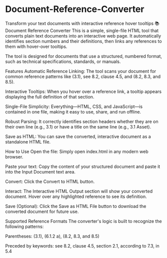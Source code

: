 # Document-Reference-Converter
Transform your text documents with interactive reference hover tooltips
📚 Document Reference Converter
This is a simple, single-file HTML tool that converts plain text documents into an interactive web page. It automatically identifies section numbers and their definitions, then links any references to them with hover-over tooltips.

The tool is designed for documents that use a structured, numbered format, such as technical specifications, standards, or manuals.

Features
Automatic Reference Linking: The tool scans your document for common reference patterns like (3.1), see 8.2, clause 4.5, and (8.2, 8.3, and 8.5).

Interactive Tooltips: When you hover over a reference link, a tooltip appears displaying the full definition of that section.

Single-File Simplicity: Everything—HTML, CSS, and JavaScript—is contained in one file, making it easy to use, share, and run offline.

Robust Parsing: It correctly identifies section headers whether they are on their own line (e.g., 3.1) or have a title on the same line (e.g., 3.1 Asset).

Save as HTML: You can save the converted, interactive document as a standalone HTML file.

How to Use
Open the file: Simply open index.html in any modern web browser.

Paste your text: Copy the content of your structured document and paste it into the Input Document text area.

Convert: Click the Convert to HTML button.

Interact: The Interactive HTML Output section will show your converted document. Hover over any highlighted reference to see its definition.

Save (Optional): Click the Save as HTML File button to download the converted document for future use.

Supported Reference Formats
The converter's logic is built to recognize the following patterns:

Parentheses: (3.1), (6.1.2 a), (8.2, 8.3, and 8.5)

Preceded by keywords: see 8.2, clause 4.5, section 2.1, according to 7.3, in 5.4
